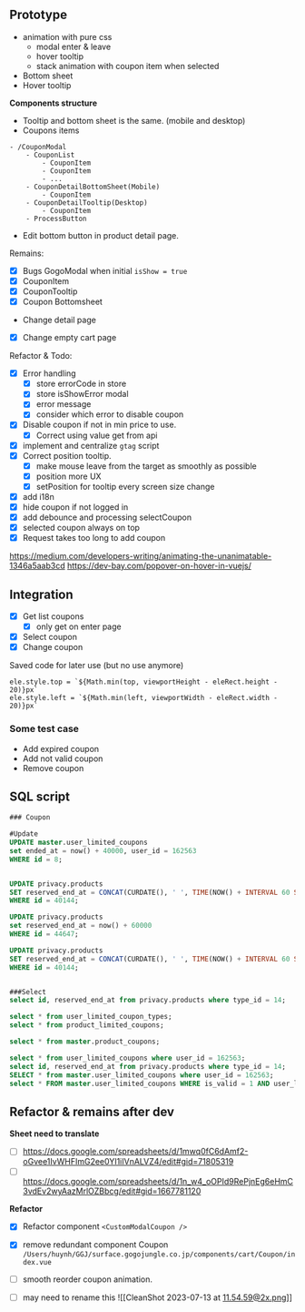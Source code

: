 

## Prototype

- animation with pure css
	- modal enter & leave
	- hover tooltip
	- stack animation with coupon item when selected
- Bottom sheet
- Hover tooltip



**Components structure**
- Tooltip and bottom sheet is the same. (mobile and desktop)
- Coupons items


```dirtree
- /CouponModal
	- CouponList
		- CouponItem
		- CouponItem
		- ...
	- CouponDetailBottomSheet(Mobile)
		- CouponItem
	- CouponDetailTooltip(Desktop)
		- CouponItem
	- ProcessButton
```


- Edit bottom button in product detail page.

Remains:
- [x] Bugs GogoModal when initial `isShow = true`
- [x] CouponItem
- [x] CouponTooltip
- [x] Coupon Bottomsheet

- Change detail page
- [x] Change empty cart page


Refactor & Todo:
- [x] Error handling
	- [x] store errorCode in store
	- [x] store isShowError modal
	- [x] error message
	- [x] consider which error to disable coupon
- [x] Disable coupon if not in min price to use.
	- [x] Correct using value get from api
- [x] implement and centralize `gtag` script
- [x] Correct position tooltip.
	- [x] make mouse leave from the target as smoothly as possible
	- [x] position more UX
	- [x] setPosition for tooltip every screen size change
- [x] add i18n
- [x] hide coupon if not logged in
- [x] add debounce and processing selectCoupon
- [x] selected coupon always on top
- [x] Request takes too long to add coupon

https://medium.com/developers-writing/animating-the-unanimatable-1346a5aab3cd
https://dev-bay.com/popover-on-hover-in-vuejs/

## **Integration**

 - [x] Get list coupons
	- [x] only get on enter page
 - [x] Select coupon
 - [x] Change coupon

Saved code for later use (but no use anymore)
```tsx
ele.style.top = `${Math.min(top, viewportHeight - eleRect.height - 20)}px`  
ele.style.left = `${Math.min(left, viewportWidth - eleRect.width - 20)}px`
```

### Some test case

- Add expired coupon
- Add not valid coupon
- Remove coupon

## SQL script
```sql
### Coupon

#Update
UPDATE master.user_limited_coupons
set ended_at = now() + 40000, user_id = 162563
WHERE id = 8;


UPDATE privacy.products
SET reserved_end_at = CONCAT(CURDATE(), ' ', TIME(NOW() + INTERVAL 60 SECOND))
WHERE id = 40144;

UPDATE privacy.products
set reserved_end_at = now() + 60000
WHERE id = 44647;

UPDATE privacy.products
SET reserved_end_at = CONCAT(CURDATE(), ' ', TIME(NOW() + INTERVAL 60 SECOND))
WHERE id = 40144;


###Select
select id, reserved_end_at from privacy.products where type_id = 14;

select * from user_limited_coupon_types;
select * from product_limited_coupons;

select * from master.product_coupons;

select * from user_limited_coupons where user_id = 162563;
select id, reserved_end_at from privacy.products where type_id = 14;
SELECT * from master.user_limited_coupons where user_id = 162563;
select * FROM master.user_limited_coupons WHERE is_valid = 1 AND user_limited_coupon_type_id =3 ORDER by id DESC;
```

## Refactor & remains after dev

**Sheet need to translate**
- [ ] https://docs.google.com/spreadsheets/d/1mwq0fC6dAmf2-oGvee1IvWHFImG2ee0YI1iIVnALVZ4/edit#gid=71805319
- [ ] https://docs.google.com/spreadsheets/d/1n_w4_oOPId9RePjnEg6eHmC3vdEv2wyAazMrlOZBbcg/edit#gid=1667781120

**Refactor**
- [x] Refactor component `<CustomModalCoupon />`
- [x] remove redundant component Coupon `/Users/huynh/GGJ/surface.gogojungle.co.jp/components/cart/Coupon/index.vue`
- [ ] smooth reorder coupon animation.
- [ ] may need to rename this
      ![[CleanShot 2023-07-13 at 11.54.59@2x.png]]

